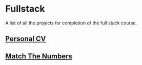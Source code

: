 # Fullstack

A list of all the projects for completion of the full stack course.

## [Personal CV](cv/index.html)

## [Match The Numbers](week3/assignment/index.html) 